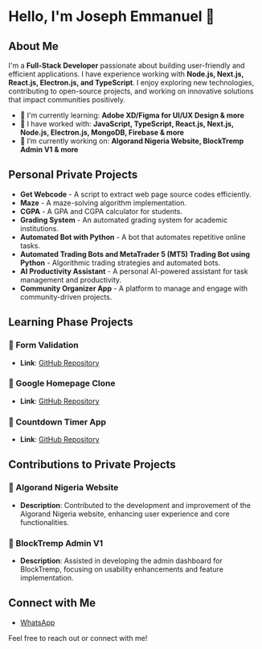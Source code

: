# Hello, I'm Joseph Emmanuel 👋

## About Me

I'm a **Full-Stack Developer** passionate about building user-friendly and efficient applications. I have experience working with **Node.js, Next.js, React.js, Electron.js, and TypeScript**. I enjoy exploring new technologies, contributing to open-source projects, and working on innovative solutions that impact communities positively.

- 🌱 I'm currently learning: **Adobe XD/Figma for UI/UX Design & more**
- 🎼 I have worked with: **JavaScript, TypeScript, React.js, Next.js, Node.js, Electron.js, MongoDB, Firebase & more**
- 🔮 I’m currently working on: **Algorand Nigeria Website, BlockTremp Admin V1 & more**

## Personal Private Projects

- **Get Webcode** - A script to extract web page source codes efficiently.
- **Maze** - A maze-solving algorithm implementation.
- **CGPA** - A GPA and CGPA calculator for students.
- **Grading System** - An automated grading system for academic institutions.
- **Automated Bot with Python** - A bot that automates repetitive online tasks.
- **Automated Trading Bots and MetaTrader 5 (MT5) Trading Bot using Python** - Algorithmic trading strategies and automated bots.
- **AI Productivity Assistant** - A personal AI-powered assistant for task management and productivity.
- **Community Organizer App** - A platform to manage and engage with community-driven projects.

## Learning Phase Projects

### 🔹 Form Validation

- **Link**: [GitHub Repository](https://github.com/ItzJoeCode/Form-Validation)

### 🔹 Google Homepage Clone

- **Link**: [GitHub Repository](https://github.com/ItzJoeCode/Google-Homepage-Clone)

### 🔹 Countdown Timer App

- **Link**: [GitHub Repository](https://github.com/ItzJoeCode/my-countdown-timer-app)

## Contributions to Private Projects

### 🔹 Algorand Nigeria Website

- **Description**: Contributed to the development and improvement of the Algorand Nigeria website, enhancing user experience and core functionalities.

### 🔹 BlockTremp Admin V1

- **Description**: Assisted in developing the admin dashboard for BlockTremp, focusing on usability enhancements and feature implementation.

## Connect with Me

- [WhatsApp](https://wa.me/qr/47STLGZ7NXIIM1)

Feel free to reach out or connect with me!

